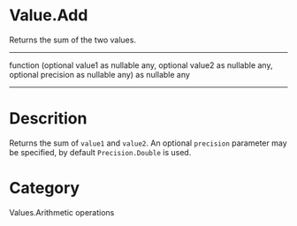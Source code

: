 ﻿# Value.Add
Returns the sum of the two values.
***
function (optional value1 as nullable any, optional value2 as nullable any, optional precision as nullable any) as nullable any
***
# Descrition 
Returns the sum of <code>value1</code> and <code>value2</code>. An optional <code>precision</code> parameter may be specified, by default <code>Precision.Double</code> is used.
# Category 
Values.Arithmetic operations
